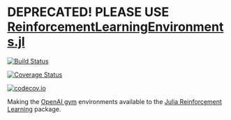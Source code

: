 # DEPRECATED! PLEASE USE [ReinforcementLearningEnvironments.jl](https://github.com/JuliaReinforcementLearning/ReinforcementLearningEnvironments.jl)

[![Build Status](https://travis-ci.com/JuliaReinforcementLearning/ReinforcementLearningEnvironmentGym.jl.svg?branch=master)](https://travis-ci.com/JuliaReinforcementLearning/ReinforcementLearningEnvironmentGym.jl)

[![Coverage Status](https://coveralls.io/repos/JuliaReinforcementLearning/ReinforcementLearningEnvironmentGym.jl/badge.svg?branch=master&service=github)](https://coveralls.io/github/JuliaReinforcementLearning/ReinforcementLearningEnvironmentGym.jl?branch=master)

[![codecov.io](http://codecov.io/github/JuliaReinforcementLearning/ReinforcementLearningEnvironmentGym.jl/coverage.svg?branch=master)](http://codecov.io/github/JuliaReinforcementLearning/ReinforcementLearningEnvironmentGym.jl?branch=master)

Making the [OpenAI gym](https://github.com/openai/gym) environments available to the [Julia Reinforcement Learning](https://github.com/JuliaReinforcementLearning/ReinforcementLearning.jl) package.
